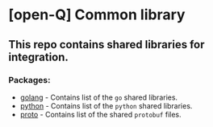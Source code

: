 # [open-Q] Common library

## This repo contains shared libraries for integration.

### Packages: 
- [golang](./golang) - Contains list of the `go` shared libraries.
- [python](./python) - Contains list of the `python` shared libraries.
- [proto](./proto) - Contains list of the shared `protobuf` files.